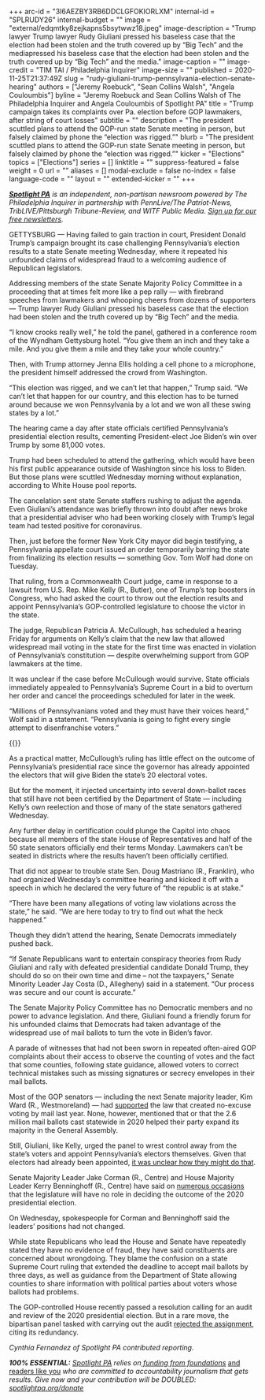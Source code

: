 +++
arc-id = "3I6AEZBY3RB6DDCLGFOKIORLXM"
internal-id = "SPLRUDY26"
internal-budget = ""
image = "external/edqmtky8zejkapns5bsytwwz18.jpeg"
image-description = "Trump lawyer Trump lawyer Rudy Giuliani pressed his baseless case that the election had been stolen and the truth covered up by “Big Tech” and the mediapressed his baseless case that the election had been stolen and the truth covered up by “Big Tech” and the media."
image-caption = ""
image-credit = "TIM TAI / Philadelphia Inquirer"
image-size = ""
published = 2020-11-25T21:37:49Z
slug = "rudy-giuliani-trump-pennsylvania-election-senate-hearing"
authors = ["Jeremy Roebuck", "Sean Collins Walsh", "Angela Couloumbis"]
byline = "Jeremy Roebuck and Sean Collins Walsh of The Philadelphia Inquirer and Angela Couloumbis of Spotlight PA"
title = "Trump campaign takes its complaints over Pa. election before GOP lawmakers, after string of court losses"
subtitle = ""
description = "The president scuttled plans to attend the GOP-run state Senate meeting in person, but falsely claimed by phone the “election was rigged.”"
blurb = "The president scuttled plans to attend the GOP-run state Senate meeting in person, but falsely claimed by phone the “election was rigged.”"
kicker = "Elections"
topics = ["Elections"]
series = []
linktitle = ""
suppress-featured = false
weight = 0
url = ""
aliases = []
modal-exclude = false
no-index = false
language-code = ""
layout = ""
extended-kicker = ""
+++

<a href="https://www.spotlightpa.org/"><i><b>Spotlight PA</b></i></a><i> is an independent, non-partisan newsroom powered by The Philadelphia Inquirer in partnership with PennLive/The Patriot-News, TribLIVE/Pittsburgh Tribune-Review, and WITF Public Media. </i><a href="https://www.spotlightpa.org/newsletters"><i>Sign up for our free newsletters</i></a><i>.</i>

GETTYSBURG — Having failed to gain traction in court, President Donald Trump’s campaign brought its case challenging Pennsylvania’s election results to a state Senate meeting Wednesday, where it repeated his unfounded claims of widespread fraud to a welcoming audience of Republican legislators.

Addressing members of the state Senate Majority Policy Committee in a proceeding that at times felt more like a pep rally — with firebrand speeches from lawmakers and whooping cheers from dozens of supporters — Trump lawyer Rudy Giuliani pressed his baseless case that the election had been stolen and the truth covered up by “Big Tech” and the media.

“I know crooks really well,” he told the panel, gathered in a conference room of the Wyndham Gettysburg hotel. “You give them an inch and they take a mile. And you give them a mile and they take your whole country.”

Then, with Trump attorney Jenna Ellis holding a cell phone to a microphone, the president himself addressed the crowd from Washington.

“This election was rigged, and we can’t let that happen,” Trump said. “We can’t let that happen for our country, and this election has to be turned around because we won Pennsylvania by a lot and we won all these swing states by a lot.”

<script src="https://www.spotlightpa.org/embed.js" async></script><div data-spl-embed-version="1" data-spl-src="https://www.spotlightpa.org/embeds/newsletter/"></div>

The hearing came a day after state officials certified Pennsylvania’s presidential election results, cementing President-elect Joe Biden’s win over Trump by some 81,000 votes.

Trump had been scheduled to attend the gathering, which would have been his first public appearance outside of Washington since his loss to Biden. But those plans were scuttled Wednesday morning without explanation, according to White House pool reports.

The cancelation sent state Senate staffers rushing to adjust the agenda. Even Giuliani’s attendance was briefly thrown into doubt after news broke that a presidential adviser who had been working closely with Trump’s legal team had tested positive for coronavirus.

Then, just before the former New York City mayor did begin testifying, a Pennsylvania appellate court issued an order temporarily barring the state from finalizing its election results — something Gov. Tom Wolf had done on Tuesday.

That ruling, from a Commonwealth Court judge, came in response to a lawsuit from U.S. Rep. Mike Kelly (R., Butler), one of Trump’s top boosters in Congress, who had asked the court to throw out the election results and appoint Pennsylvania’s GOP-controlled legislature to choose the victor in the state.

The judge, Republican Patricia A. McCullough, has scheduled a hearing Friday for arguments on Kelly’s claim that the new law that allowed widespread mail voting in the state for the first time was enacted in violation of Pennsylvania’s constitution — despite overwhelming support from GOP lawmakers at the time.

It was unclear if the case before McCullough would survive. State officials immediately appealed to Pennsylvania’s Supreme Court in a bid to overturn her order and cancel the proceedings scheduled for later in the week.

“Millions of Pennsylvanians voted and they must have their voices heard,” Wolf said in a statement. “Pennsylvania is going to fight every single attempt to disenfranchise voters.”

{{<picture src="external/r3mn2dkc1e6pzq8hwkkgb945d8.jpeg" description="Sen. Doug Mastriano (R., Franklin), who had organized Wednesday’s committee hearing, kicked it off with a speech in which he declared the very future of “the republic is at stake.”" caption="Sen. Doug Mastriano (R., Franklin), who had organized Wednesday’s committee hearing, kicked it off with a speech in which he declared the very future of “the republic is at stake.”" credit="Amanda Berg / For Spotlight PA">}} 

As a practical matter, McCullough’s ruling has little effect on the outcome of Pennsylvania’s presidential race since the governor has already appointed the electors that will give Biden the state’s 20 electoral votes.

But for the moment, it injected uncertainty into several down-ballot races that still have not been certified by the Department of State — including Kelly’s own reelection and those of many of the state senators gathered Wednesday.

Any further delay in certification could plunge the Capitol into chaos because all members of the state House of Representatives and half of the 50 state senators officially end their terms Monday. Lawmakers can’t be seated in districts where the results haven’t been officially certified.

That did not appear to trouble state Sen. Doug Mastriano (R., Franklin), who had organized Wednesday’s committee hearing and kicked it off with a speech in which he declared the very future of “the republic is at stake.”

“There have been many allegations of voting law violations across the state,” he said. “We are here today to try to find out what the heck happened.”

Though they didn’t attend the hearing, Senate Democrats immediately pushed back.

“If Senate Republicans want to entertain conspiracy theories from Rudy Giuliani and rally with defeated presidential candidate Donald Trump, they should do so on their own time and dime – not the taxpayers,” Senate Minority Leader Jay Costa (D., Allegheny) said in a statement. “Our process was secure and our count is accurate.”

The Senate Majority Policy Committee has no Democratic members and no power to advance legislation. And there, Giuliani found a friendly forum for his unfounded claims that Democrats had taken advantage of the widespread use of mail ballots to turn the vote in Biden’s favor.

A parade of witnesses that had not been sworn in repeated often-aired GOP complaints about their access to observe the counting of votes and the fact that some counties, following state guidance, allowed voters to correct technical mistakes such as missing signatures or secrecy envelopes in their mail ballots.

Most of the GOP senators — including the next Senate majority leader, Kim Ward (R., Westmoreland) — had <a href="https://www.legis.state.pa.us/CFDOCS/Legis/RC/Public/rc_view_action2.cfm?sess_yr=2019&sess_ind=0&rc_body=S&rc_nbr=311">supported</a> the law that created no-excuse voting by mail last year. None, however, mentioned that or that the 2.6 million mail ballots cast statewide in 2020 helped their party expand its majority in the General Assembly.

Still, Giuliani, like Kelly, urged the panel to wrest control away from the state’s voters and appoint Pennsylvania’s electors themselves. Given that electors had already been appointed, <a href="https://www.spotlightpa.org/news/2020/11/pennsylvania-election-2020-electors-who-are-they-faithless-legislature/">it was unclear how they might do that</a>.

Senate Majority Leader Jake Corman (R., Centre) and House Majority Leader Kerry Benninghoff (R., Centre) have said on <a href="https://www.centredaily.com/opinion/article246527648.html">numerous occasions</a> that the legislature will have no role in deciding the outcome of the 2020 presidential election.

<script src="https://www.spotlightpa.org/embed.js" async></script><div data-spl-embed-version="1" data-spl-src="https://www.spotlightpa.org/embeds/donate/?teaser_text=Spotlight%20PA%20provides%20essential%2C%20public-service%20journalism%20thanks%20to%20readers%20like%20you.%20%3Cb%3EBecome%20a%20member%20today%20with%20a%20gift%20of%20%2415%2Fmonth%20or%20more%20and%20receive%20our%20exclusive%20Pennsylvania%20tote%20bag.%3C%2Fb%3E&cta_text=YES%2C%20COUNT%20ME%20IN&eyebrow_text=BECOME%20A%20MEMBER"></div>

On Wednesday, spokespeople for Corman and Benninghoff said the leaders’ positions had not changed.

While state Republicans who lead the House and Senate have repeatedly stated they have no evidence of fraud, they have said constituents are concerned about wrongdoing. They blame the confusion on a state Supreme Court ruling that extended the deadline to accept mail ballots by three days, as well as guidance from the Department of State allowing counties to share information with political parties about voters whose ballots had problems.

The GOP-controlled House recently passed a resolution calling for an audit and review of the 2020 presidential election. But in a rare move, the bipartisan panel tasked with carrying out the audit <a href="https://www.spotlightpa.org/news/2020/11/pennsylvania-2020-election-audit-gop-legislature-fraud-kathy-boockvar/">rejected the assignment</a>, citing its redundancy.

<i>Cynthia Fernandez of Spotlight PA contributed reporting.</i>

<i><b>100% ESSENTIAL:</b></i><i> </i><a href="https://www.spotlightpa.org/"><i>Spotlight PA</i></a><i> relies on</i><a href="https://www.spotlightpa.org/support"><i> funding from foundations</i></a><i> </i><a href="https://www.spotlightpa.org/support">and readers like you</a><i> who are committed to accountability journalism that gets results. Give now and your contribution will be DOUBLED: </i><a href="https://www.spotlightpa.org/donate"><i>spotlightpa.org/donate</i></a>
